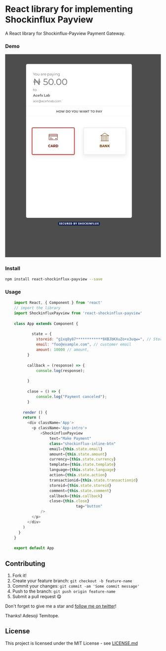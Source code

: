 # React library for implementing Shockinflux Payview

A React library for Shockinflux-Payview Payment Gateway.

### Demo
![Alt text](shockinflux-demo.png "Demo Image")

### Install
```bash
npm install react-shockinflux-payview --save
```

### Usage

```javascript
    import React, { Component } from 'react'
    // import the library
	import ShockinfluxPayview from 'react-shockinflux-payview'

    class App extends Component {

    		state = {
    		  storeid: "g1xq8y87************9XBJbKXuZo+x3uqw=", // Store KEY
    		  email: "foo@example.com", // customer email
    		  amount: 10000 // amount, 
    	  }

    	  callback = (response) => {
    		  console.log(response);

    	  }

    	  close = () => {
    		  console.log("Payment canceled");
    	  }

    	render () {
        return (
          <div className='App'>
            <p className='App-intro'>
    	        <ShockinfluxPayview
    		        text="Make Payment"
    		        class="shockinflux-inline-btn"
    		        email={this.state.email}
    		        amount={this.state.amount}
    		        currency={this.state.currency}
    		        template={this.state.template}
    		        language={this.state.language}
    		        action={this.state.action}
    		        transactionid={this.state.transactionid}
    		        storeid={this.state.storeid}
    		        comment={this.state.comment}
    		        callback={this.callback}
    		        close={this.close}
								tag="button"
    	        />
            </p>
          </div>
        )
      }
    }

    export default App
```

## Contributing

1. Fork it!
2. Create your feature branch: `git checkout -b feature-name`
3. Commit your changes: `git commit -am 'Some commit message'`
4. Push to the branch: `git push origin feature-name`
5. Submit a pull request 😋

Don't forget to give me a star and [follow me on twitter](https://twitter.com/temitopedaviid)!

Thanks!
Adesoji Temitope.

## License

This project is licensed under the MIT License - see [LICENSE.md](LICENSE.md)
